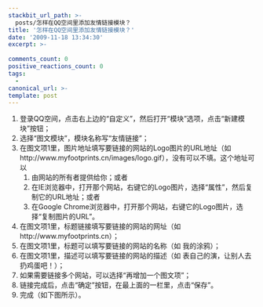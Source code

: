 ```yaml
---
stackbit_url_path: >-
  posts/怎样在QQ空间里添加友情链接模块？
title: '怎样在QQ空间里添加友情链接模块？'
date: '2009-11-18 13:34:30'
excerpt: >-
  
comments_count: 0
positive_reactions_count: 0
tags: 
  - 
canonical_url: >-
template: post
---
```

<div style="text-indent: 2em;"><ol style="text-indent: 0;">    <li>登录QQ空间，点击右上边的“自定义”，然后打开“模块”选项，点击“新建模块”按钮；</li>    <li>选择“图文模块”，模块名称写“友情链接”；</li>    <li>在图文项1里，图片地址填写要链接的网站的Logo图片的URL地址（如 http://www.myfootprints.cn/images/logo.gif），没有可以不填。这个地址可以    <ol style="text-indent: 0;">        <li>由网站的所有者提供给你；或者</li>        <li>在IE浏览器中，打开那个网站，右键它的Logo图片，选择“属性”，然后复制它的URL地址；或者</li>        <li>在Google Chrome浏览器中，打开那个网站，右键它的Logo图片，选择“复制图片的URL”。</li>    </ol>    </li>    <li>在图文项1里，标题链接填写要链接的网站的网址（如 http://www.myfootprints.cn）；</li>    <li>在图文项1里，标题可以填写要链接的网站的名称（如 我的涂鸦）；</li>    <li>在图文项1里，描述可以填写要链接的网站的描述（如 表自己的演，让别人去扔鸡蛋吧！）；</li>    <li>如果需要链接多个网站，可以选择“再增加一个图文项”；</li>    <li>链接完成后，点击“确定”按钮，在最上面的一栏里，点击“保存”。</li>    <li>完成（如下图所示）。</li></ol><p><a target="_blank" title="我的涂鸦QQ空间站" href="http://imgcache.qq.com/qzone/jump.html#zzpanelkey=5B413079471AF23AA3FE7983C52DE875421D2D6E01E6CFAFE44B15C19B6A0930&amp;zzpaneluin=37179130&amp;url=http%3A%2F%2Fuser.qzone.qq.com%2F37179130"><img onload="ResizeImage(this,520)" alt="" title="" src="http://www.zizhujy.com/blog/image.axd?picture=image_406.png"></a></p></div>